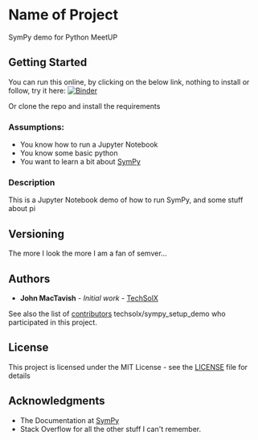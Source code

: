 # Name of Project

SymPy demo for Python MeetUP

## Getting Started

You can run this online, by clicking on the below link, nothing to install or follow, try it here:
[![Binder](https://mybinder.org/badge_logo.svg)](https://mybinder.org/v2/gh/techsolx/sympy_setup_demo.git/HEAD)

Or clone the repo and install the requirements 

### Assumptions:
* You know how to run a Jupyter Notebook
* You know some basic python
* You want to learn a bit about [SymPy](https://www.sympy.org)

### Description

This is a Jupyter Notebook demo of how to run SymPy, and some stuff about pi

## Versioning

The more I look the more I am a fan of semver...

## Authors

* **John MacTavish** - *Initial work* -
[TechSolX](https://github.com/techsolx)

See also the list of
[contributors](techsolx/sympy_setup_demo/graphs/contributors)
techsolx/sympy_setup_demo
who participated in this project.

## License

This project is licensed under the MIT License - see the
[LICENSE](LICENSE) file for details

## Acknowledgments

* The Documentation at [SymPy](https://docs.sympy.org/latest/index.html)
* Stack Overflow for all the other stuff I can't remember.
